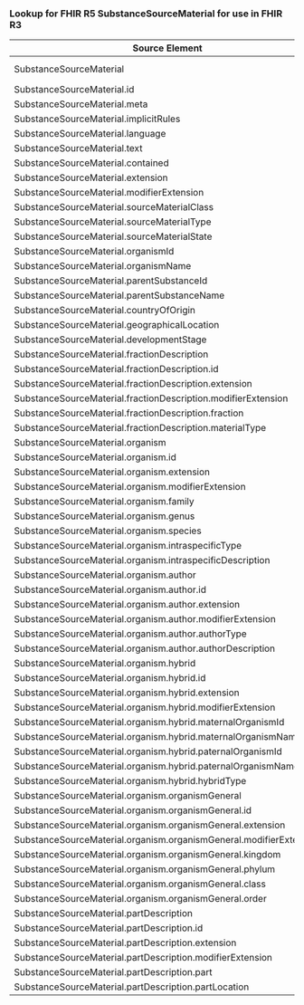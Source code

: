 ### Lookup for FHIR R5 SubstanceSourceMaterial for use in FHIR R3

| Source Element | Usage | Target |
| -------------- | ----- | ------ |
| SubstanceSourceMaterial | UseExtension | http://hl7.org/fhir/5.0/StructureDefinition/extension-SubstanceSourceMaterial |
| SubstanceSourceMaterial.id | UseExtensionFromAncestor | - |
| SubstanceSourceMaterial.meta | UseExtensionFromAncestor | - |
| SubstanceSourceMaterial.implicitRules | UseExtensionFromAncestor | - |
| SubstanceSourceMaterial.language | UseExtensionFromAncestor | - |
| SubstanceSourceMaterial.text | UseExtensionFromAncestor | - |
| SubstanceSourceMaterial.contained | UseExtensionFromAncestor | - |
| SubstanceSourceMaterial.extension | UseExtensionFromAncestor | - |
| SubstanceSourceMaterial.modifierExtension | UseExtensionFromAncestor | - |
| SubstanceSourceMaterial.sourceMaterialClass | UseExtensionFromAncestor | - |
| SubstanceSourceMaterial.sourceMaterialType | UseExtensionFromAncestor | - |
| SubstanceSourceMaterial.sourceMaterialState | UseExtensionFromAncestor | - |
| SubstanceSourceMaterial.organismId | UseExtensionFromAncestor | - |
| SubstanceSourceMaterial.organismName | UseExtensionFromAncestor | - |
| SubstanceSourceMaterial.parentSubstanceId | UseExtensionFromAncestor | - |
| SubstanceSourceMaterial.parentSubstanceName | UseExtensionFromAncestor | - |
| SubstanceSourceMaterial.countryOfOrigin | UseExtensionFromAncestor | - |
| SubstanceSourceMaterial.geographicalLocation | UseExtensionFromAncestor | - |
| SubstanceSourceMaterial.developmentStage | UseExtensionFromAncestor | - |
| SubstanceSourceMaterial.fractionDescription | UseExtensionFromAncestor | - |
| SubstanceSourceMaterial.fractionDescription.id | UseExtensionFromAncestor | - |
| SubstanceSourceMaterial.fractionDescription.extension | UseExtensionFromAncestor | - |
| SubstanceSourceMaterial.fractionDescription.modifierExtension | UseExtensionFromAncestor | - |
| SubstanceSourceMaterial.fractionDescription.fraction | UseExtensionFromAncestor | - |
| SubstanceSourceMaterial.fractionDescription.materialType | UseExtensionFromAncestor | - |
| SubstanceSourceMaterial.organism | UseExtensionFromAncestor | - |
| SubstanceSourceMaterial.organism.id | UseExtensionFromAncestor | - |
| SubstanceSourceMaterial.organism.extension | UseExtensionFromAncestor | - |
| SubstanceSourceMaterial.organism.modifierExtension | UseExtensionFromAncestor | - |
| SubstanceSourceMaterial.organism.family | UseExtensionFromAncestor | - |
| SubstanceSourceMaterial.organism.genus | UseExtensionFromAncestor | - |
| SubstanceSourceMaterial.organism.species | UseExtensionFromAncestor | - |
| SubstanceSourceMaterial.organism.intraspecificType | UseExtensionFromAncestor | - |
| SubstanceSourceMaterial.organism.intraspecificDescription | UseExtensionFromAncestor | - |
| SubstanceSourceMaterial.organism.author | UseExtensionFromAncestor | - |
| SubstanceSourceMaterial.organism.author.id | UseExtensionFromAncestor | - |
| SubstanceSourceMaterial.organism.author.extension | UseExtensionFromAncestor | - |
| SubstanceSourceMaterial.organism.author.modifierExtension | UseExtensionFromAncestor | - |
| SubstanceSourceMaterial.organism.author.authorType | UseExtensionFromAncestor | - |
| SubstanceSourceMaterial.organism.author.authorDescription | UseExtensionFromAncestor | - |
| SubstanceSourceMaterial.organism.hybrid | UseExtensionFromAncestor | - |
| SubstanceSourceMaterial.organism.hybrid.id | UseExtensionFromAncestor | - |
| SubstanceSourceMaterial.organism.hybrid.extension | UseExtensionFromAncestor | - |
| SubstanceSourceMaterial.organism.hybrid.modifierExtension | UseExtensionFromAncestor | - |
| SubstanceSourceMaterial.organism.hybrid.maternalOrganismId | UseExtensionFromAncestor | - |
| SubstanceSourceMaterial.organism.hybrid.maternalOrganismName | UseExtensionFromAncestor | - |
| SubstanceSourceMaterial.organism.hybrid.paternalOrganismId | UseExtensionFromAncestor | - |
| SubstanceSourceMaterial.organism.hybrid.paternalOrganismName | UseExtensionFromAncestor | - |
| SubstanceSourceMaterial.organism.hybrid.hybridType | UseExtensionFromAncestor | - |
| SubstanceSourceMaterial.organism.organismGeneral | UseExtensionFromAncestor | - |
| SubstanceSourceMaterial.organism.organismGeneral.id | UseExtensionFromAncestor | - |
| SubstanceSourceMaterial.organism.organismGeneral.extension | UseExtensionFromAncestor | - |
| SubstanceSourceMaterial.organism.organismGeneral.modifierExtension | UseExtensionFromAncestor | - |
| SubstanceSourceMaterial.organism.organismGeneral.kingdom | UseExtensionFromAncestor | - |
| SubstanceSourceMaterial.organism.organismGeneral.phylum | UseExtensionFromAncestor | - |
| SubstanceSourceMaterial.organism.organismGeneral.class | UseExtensionFromAncestor | - |
| SubstanceSourceMaterial.organism.organismGeneral.order | UseExtensionFromAncestor | - |
| SubstanceSourceMaterial.partDescription | UseExtensionFromAncestor | - |
| SubstanceSourceMaterial.partDescription.id | UseExtensionFromAncestor | - |
| SubstanceSourceMaterial.partDescription.extension | UseExtensionFromAncestor | - |
| SubstanceSourceMaterial.partDescription.modifierExtension | UseExtensionFromAncestor | - |
| SubstanceSourceMaterial.partDescription.part | UseExtensionFromAncestor | - |
| SubstanceSourceMaterial.partDescription.partLocation | UseExtensionFromAncestor | - |

